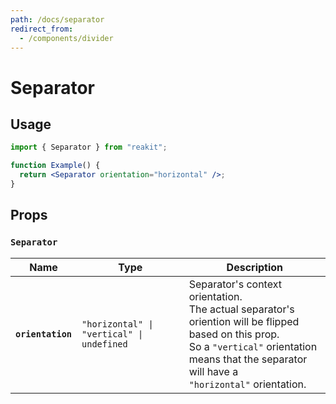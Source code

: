 ```yaml
---
path: /docs/separator
redirect_from:
  - /components/divider
---
```


# Separator

## Usage

```jsx
import { Separator } from "reakit";

function Example() {
  return <Separator orientation="horizontal" />;
}
```

## Props

<!-- This generated automatically -->

### `Separator`

| Name | Type | Description |
|------|------|-------------|
| **`orientation`** | <code>"horizontal" &#124; "vertical" &#124; undefined</code> | Separator's context orientation.<br>The actual separator's oriention will be flipped based on this prop.<br>So a `"vertical"` orientation means that the separator will have a<br>`"horizontal"` orientation. |
